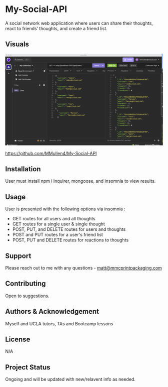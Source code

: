 # My-Social-API
A social network web application where users can share their thoughts, react to friends’ thoughts, and create a friend list.

## Visuals

![Alt text](image.png)

https://github.com/MMullen4/My-Social-API



## Installation
User must install npm i inquirer, mongoose, and insomnia to view results.

## Usage
User is presented with the following options via insomnia :
 - GET routes for all users and all thoughts 
 - GET routes for a single user & single thought
 - POST, PUT, and DELETE routes for users and thoughts
 - POST and PUT routes for a user's friend list
 - POST, PUT and DELETE routes for reactions to thoughts

## Support
Please reach out to me with any questions - matt@mmcprintpackaging.com

## Contributing
Open to suggestions.

## Authors & Acknowledgement
Myself and UCLA tutors, TAs and Bootcamp lessons

## License
N/A

## Project Status
Ongoing and will be updated with new/relavent info as needed.
